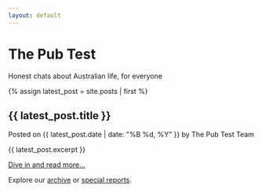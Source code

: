 ```yaml
---
layout: default
---
```

# The Pub Test
Honest chats about Australian life, for everyone

{% assign latest_post = site.posts | first %}
<div class="post">
    <h2>{{ latest_post.title }}</h2>
    <div class="post-meta">Posted on {{ latest_post.date | date: "%B %d, %Y" }} by The Pub Test Team</div>
    <p>{{ latest_post.excerpt }}</p>
    <p><a href="{{ latest_post.url }}" class="read-more">Dive in and read more...</a></p>
</div>
<p>Explore our <a href="{{ site.baseurl }}/archive">archive</a> or <a href="{{ site.baseurl }}/special-reports">special reports</a>.</p>

